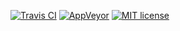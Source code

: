 [![Travis CI](https://img.shields.io/travis/isc30/wasm-imasiengine.svg?label=g%2B%2B%2C%20clang)](https://travis-ci.org/isc30/wasm-imasiengine)
[![AppVeyor](https://img.shields.io/appveyor/ci/isc30/wasm-imasiengine.svg?label=vc%2B%2B)](https://ci.appveyor.com/project/isc30/wasm-imasiengine)
[![MIT license](https://img.shields.io/badge/license-MIT-brightgreen.svg)](http://opensource.org/licenses/MIT)
